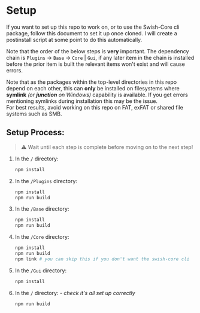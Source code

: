 # Setup

If you want to set up this repo to work on, or to use the Swish-Core cli package, follow this document to set it up once cloned. I will create a postinstall script at some point to do this automatically.

Note that the order of the below steps is **very** important. The dependency chain is `Plugins` -> `Base` -> `Core` | `Gui`, if any later item in the chain is installed before the prior item is built the relevant items won't exist and will cause errors.

Note that as the packages within the top-level directories in this repo depend on each other, this can **only** be installed on filesystems where **symlink** _(or **junction** on Windows)_ capability is available. If you get errors mentioning symlinks during installation this may be the issue.  
For best results, avoid working on this repo on FAT, exFAT or shared file systems such as SMB.

## Setup Process:

> ⚠️ Wait until each step is complete before moving on to the next step!

1. In the `/` directory:
    ```bash
    npm install
    ```
2. In the `/Plugins` directory:
    ```bash
    npm install
    npm run build
    ```
3. In the `/Base` directory:
    ```bash
    npm install
    npm run build
    ```
4. In the `/Core` directory:
    ```bash
    npm install
    npm run build
    npm link # you can skip this if you don't want the swish-core cli
    ```
5. In the `/Gui` directory:
    ```bash
    npm install
    ```
6. In the `/` directory: - _check it's all set up correctly_
    ```bash
    npm run build
    ```
